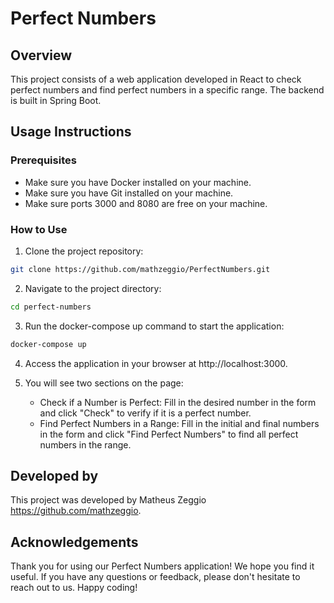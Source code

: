 # Perfect Numbers

## Overview

This project consists of a web application developed in React to check perfect numbers and find perfect numbers in a specific range. The backend is built in Spring Boot.

## Usage Instructions

### Prerequisites

- Make sure you have Docker installed on your machine.
- Make sure you have Git installed on your machine.
- Make sure ports 3000 and 8080 are free on your machine.

### How to Use

1. Clone the project repository:

```bash
git clone https://github.com/mathzeggio/PerfectNumbers.git
```

2. Navigate to the project directory:

```bash
cd perfect-numbers
```

3. Run the docker-compose up command to start the application:

```bash
docker-compose up
```

4. Access the application in your browser at http://localhost:3000.

5. You will see two sections on the page:

    - Check if a Number is Perfect: Fill in the desired number in the form and click "Check" to verify if it is a perfect number.
    - Find Perfect Numbers in a Range: Fill in the initial and final numbers in the form and click "Find Perfect Numbers" to find all perfect numbers in the range.

## Developed by

This project was developed by Matheus Zeggio https://github.com/mathzeggio. 

## Acknowledgements

Thank you for using our Perfect Numbers application! We hope you find it useful. If you have any questions or feedback, please don't hesitate to reach out to us. Happy coding!
